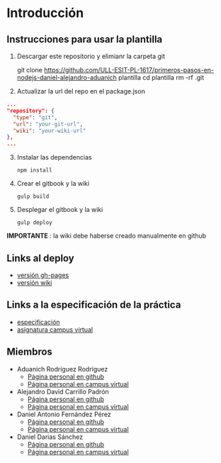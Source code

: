 # Introducción

## Instrucciones para usar la plantilla
1. Descargar este repositorio y elimianr la carpeta git

    git clone https://github.com/ULL-ESIT-PL-1617/primeros-pasos-en-nodejs-daniel-alejandro-aduanich plantilla
    cd plantilla
    rm -rf .git

2. Actualizar la url del repo en el package.json
```json
...
"repository": {
  "type": "git",
  "url": "your-git-url",
  "wiki": "your-wiki-url"
},
...
```
3. Instalar las dependencias

      `npm install`

4. Crear el gitbook y la wiki

      `gulp build`

5. Desplegar el gitbook y la wiki

      `gulp deploy`

**IMPORTANTE** : la wiki debe haberse creado manualmente en github

## Links al deploy
- [versión gh-pages](https://ull-esit-pl-1617.github.io/primeros-pasos-en-nodejs-daniel-alejandro-aduanich/)
- [versión wiki](https://github.com/ULL-ESIT-PL-1617/primeros-pasos-en-nodejs-daniel-alejandro-aduanich/wiki)

## Links a la especificación de la práctica
- [especificación](https://casianorodriguezleon.gitbooks.io/ull-esit-1617/practicas/practicatareasiniciales2.html)
- [asignatura campus virtual](https://campusvirtual.ull.es/1617/course/view.php?id=1148)

## Miembros

- Aduanich Rodríguez Rodríguez
  - [Página personal en github](https://alu0100818130.github.io)
  - [Página personal en campus virtual](https://campusvirtual.ull.es/1617/user/view.php?id=9417&course=1148)
- Alejandro David Carrillo Padrón
  - [Página personal en github](https://alu0100845808.github.io/)
  - [Página personal en campus virtual](https://campusvirtual.ull.es/1617/user/view.php?id=9406&course=1148)
- Daniel Antonio Fernández Pérez
  - [Página personal en github](http://alu0100812534.github.io)
  - [Página personal en campus virtual](https://campusvirtual.ull.es/1617/user/view.php?id=9369&course=1148)
- Daniel Darias Sánchez
  - [Página personal en github](http://dariasteam.github.io/)
  - [Página personal en campus virtual](https://campusvirtual.ull.es/1617/user/view.php?id=18832&course=1148)
